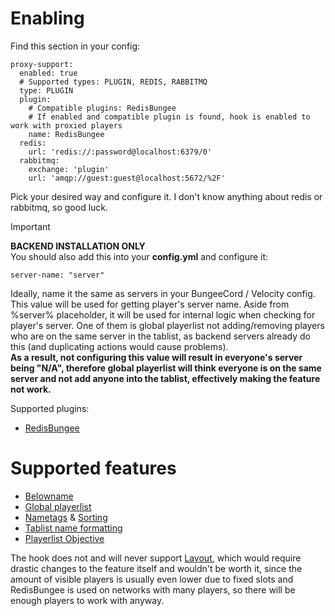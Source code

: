 # Enabling
Find this section in your config:
```
proxy-support:
  enabled: true
  # Supported types: PLUGIN, REDIS, RABBITMQ
  type: PLUGIN
  plugin:
    # Compatible plugins: RedisBungee
    # If enabled and compatible plugin is found, hook is enabled to work with proxied players
    name: RedisBungee
  redis:
    url: 'redis://:password@localhost:6379/0'
  rabbitmq:
    exchange: 'plugin'
    url: 'amqp://guest:guest@localhost:5672/%2F'
```
Pick your desired way and configure it. I don't know anything about redis or rabbitmq, so good luck.

> [!IMPORTANT]
> **BACKEND INSTALLATION ONLY**  
> You should also add this into your **config.yml** and configure it:
> ```
> server-name: "server"
> ```
> Ideally, name it the same as servers in your BungeeCord / Velocity config. This value will be used for getting player's server name. Aside from %server% placeholder, it will be used for internal logic when checking for player's server. One of them is global playerlist not adding/removing players who are on the same server in the tablist, as backend servers already do this (and duplicating actions would cause problems).  
> **As a result, not configuring this value will result in everyone's server being "N/A", therefore global playerlist will think everyone is on the same server and not add anyone into the tablist, effectively making the feature not work.**

Supported plugins:
* [RedisBungee](https://github.com/ProxioDev/RedisBungee)

# Supported features
* [Belowname](https://github.com/NEZNAMY/TAB/wiki/Feature-guide:-Belowname)
* [Global playerlist](https://github.com/NEZNAMY/TAB/wiki/Feature-guide:-Global-playerlist)
* [Nametags](https://github.com/NEZNAMY/TAB/wiki/Feature-guide:-Nametags) & [Sorting](https://github.com/NEZNAMY/TAB/wiki/Feature-guide:-Sorting-players-in-tablist)
* [Tablist name formatting](https://github.com/NEZNAMY/TAB/wiki/Feature-guide:-Tablist-name-formatting)
* [Playerlist Objective](https://github.com/NEZNAMY/TAB/wiki/Feature-guide:-Playerlist-Objective)

The hook does not and will never support [Layout](https://github.com/NEZNAMY/TAB/wiki/Feature-guide:-Layout), which would require drastic changes to the feature itself and wouldn't be worth it, since the amount of visible players is usually even lower due to fixed slots and RedisBungee is used on networks with many players, so there will be enough players to work with anyway.